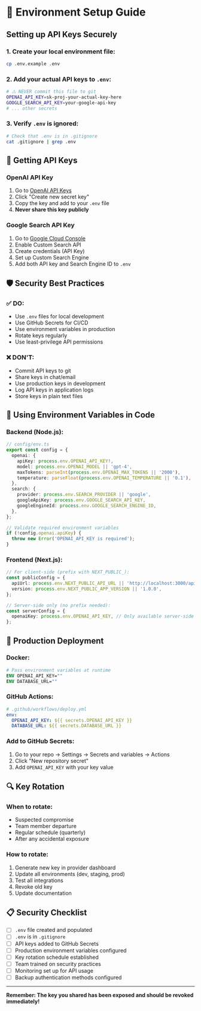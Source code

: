 # 🔐 Environment Setup Guide

## Setting up API Keys Securely

### 1. Create your local environment file:
```bash
cp .env.example .env
```

### 2. Add your actual API keys to `.env`:
```bash
# ⚠️ NEVER commit this file to git
OPENAI_API_KEY=sk-proj-your-actual-key-here
GOOGLE_SEARCH_API_KEY=your-google-api-key
# ... other secrets
```

### 3. Verify `.env` is ignored:
```bash
# Check that .env is in .gitignore
cat .gitignore | grep .env
```

## 🔑 Getting API Keys

### OpenAI API Key
1. Go to [OpenAI API Keys](https://platform.openai.com/api-keys)
2. Click "Create new secret key"
3. Copy the key and add to your `.env` file
4. **Never share this key publicly**

### Google Search API Key
1. Go to [Google Cloud Console](https://console.cloud.google.com/)
2. Enable Custom Search API
3. Create credentials (API Key)
4. Set up Custom Search Engine
5. Add both API key and Search Engine ID to `.env`

## 🛡️ Security Best Practices

### ✅ DO:
- Use `.env` files for local development
- Use GitHub Secrets for CI/CD
- Use environment variables in production
- Rotate keys regularly
- Use least-privilege API permissions

### ❌ DON'T:
- Commit API keys to git
- Share keys in chat/email
- Use production keys in development
- Log API keys in application logs
- Store keys in plain text files

## 🔧 Using Environment Variables in Code

### Backend (Node.js):
```typescript
// config/env.ts
export const config = {
  openai: {
    apiKey: process.env.OPENAI_API_KEY!,
    model: process.env.OPENAI_MODEL || 'gpt-4',
    maxTokens: parseInt(process.env.OPENAI_MAX_TOKENS || '2000'),
    temperature: parseFloat(process.env.OPENAI_TEMPERATURE || '0.1'),
  },
  search: {
    provider: process.env.SEARCH_PROVIDER || 'google',
    googleApiKey: process.env.GOOGLE_SEARCH_API_KEY,
    googleEngineId: process.env.GOOGLE_SEARCH_ENGINE_ID,
  },
};

// Validate required environment variables
if (!config.openai.apiKey) {
  throw new Error('OPENAI_API_KEY is required');
}
```

### Frontend (Next.js):
```typescript
// For client-side (prefix with NEXT_PUBLIC_):
const publicConfig = {
  apiUrl: process.env.NEXT_PUBLIC_API_URL || 'http://localhost:3000/api',
  version: process.env.NEXT_PUBLIC_APP_VERSION || '1.0.0',
};

// Server-side only (no prefix needed):
const serverConfig = {
  openaiKey: process.env.OPENAI_API_KEY, // Only available server-side
};
```

## 🚀 Production Deployment

### Docker:
```dockerfile
# Pass environment variables at runtime
ENV OPENAI_API_KEY=""
ENV DATABASE_URL=""
```

### GitHub Actions:
```yaml
# .github/workflows/deploy.yml
env:
  OPENAI_API_KEY: ${{ secrets.OPENAI_API_KEY }}
  DATABASE_URL: ${{ secrets.DATABASE_URL }}
```

### Add to GitHub Secrets:
1. Go to your repo → Settings → Secrets and variables → Actions
2. Click "New repository secret"
3. Add `OPENAI_API_KEY` with your key value

## 🔍 Key Rotation

### When to rotate:
- Suspected compromise
- Team member departure
- Regular schedule (quarterly)
- After any accidental exposure

### How to rotate:
1. Generate new key in provider dashboard
2. Update all environments (dev, staging, prod)
3. Test all integrations
4. Revoke old key
5. Update documentation

## 📋 Security Checklist

- [ ] `.env` file created and populated
- [ ] `.env` is in `.gitignore`
- [ ] API keys added to GitHub Secrets
- [ ] Production environment variables configured
- [ ] Key rotation schedule established
- [ ] Team trained on security practices
- [ ] Monitoring set up for API usage
- [ ] Backup authentication methods configured

---

**Remember: The key you shared has been exposed and should be revoked immediately!**
